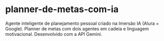 # planner-de-metas-com-ia
Agente inteligente de planejamento pessoal criado na Imersão IA (Alura + Google). Planner de metas com dois agentes em cadeia e linguagem motivacional. Desenvolvido com a API Gemini.
